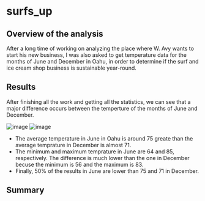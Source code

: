 # surfs_up
## Overview of the analysis
  After a long time of working on analyzing the place where W. Avy wants to start his new business, I was also asked to get temperature data for the months of June and December in Oahu, in order to determine if the surf and ice cream shop business is sustainable year-round.
## Results
  After finishing all the work and getting all the statistics, we can see that a major difference occurs between the temperture of the months of June and December.
  
  ![image](https://user-images.githubusercontent.com/80184581/123520603-6f370700-d67f-11eb-8f80-47a465f04d3a.png)   ![image](https://user-images.githubusercontent.com/80184581/123520616-87a72180-d67f-11eb-96f7-29343faeb3da.png)
  
  - The average temperature in June in Oahu is around 75 greate than the average temprature in December is almost 71. 
  - The minimum and maximum temprature in June are 64 and 85, respectively. The difference is much lower than the one in December becuse the minimum is 56 and the maximum is 83. 
  - Finally, 50% of the results in June are lower than 75 and 71 in December. 
## Summary
